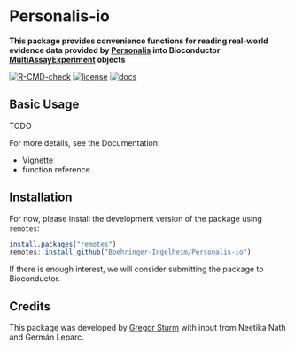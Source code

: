 # Personalis-io

**This package provides convenience functions for reading real-world evidence data provided by [Personalis](https://www.personalis.com/)
into Bioconductor [MultiAssayExperiment](https://bioconductor.org/packages/release/bioc/html/MultiAssayExperiment.html) objects**

[![R-CMD-check](https://github.com/Boehringer-Ingelheim/Personalis-io/actions/workflows/test.yml/badge.svg)](https://github.com/Boehringer-Ingelheim/Personalis-io/actions/workflows/test.yml)
[![license](https://img.shields.io/badge/license-GPL3-blue.svg)](https://github.com/Boehringer-Ingelheim/Personalis-io/blob/master/LICENSE)
[![docs](https://img.shields.io/badge/docs-pkgdown-blue.svg)](https://Boehringer-Ingelheim.github.io/Personalis-io)

## Basic Usage

TODO

For more details, see the Documentation:

-   Vignette
-   function reference

## Installation

For now, please install the development version of the package using `remotes`:

```R
install.packages("remotes")
remotes::install_github("Boehringer-Ingelheim/Personalis-io")
```

If there is enough interest, we will consider submitting the package to Bioconductor.

## Credits

This package was developed by [Gregor Sturm](https://github.com/grst) with input from Neetika Nath and Germán Leparc.
